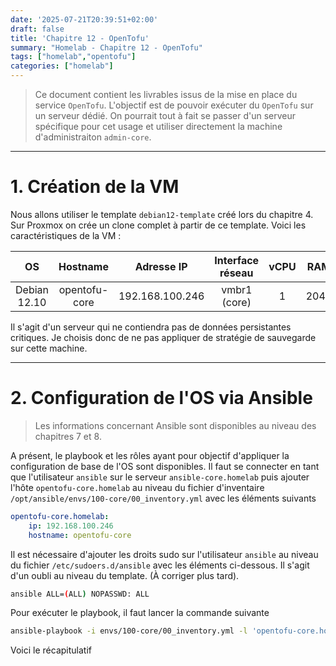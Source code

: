 ```yaml
---
date: '2025-07-21T20:39:51+02:00'
draft: false
title: 'Chapitre 12 - OpenTofu'
summary: "Homelab - Chapitre 12 - OpenTofu"
tags: ["homelab","opentofu"]
categories: ["homelab"]
---
```


> Ce document contient les livrables issus de la mise en place du service `OpenTofu`. L'objectif est de pouvoir exécuter du `OpenTofu` sur un serveur dédié. On pourrait tout à fait se passer d'un serveur spécifique pour cet usage et utiliser directement la machine d'administraiton `admin-core`.

---

# 1. Création de la VM

Nous allons utiliser le template `debian12-template` créé lors du chapitre 4. Sur Proxmox on crée un clone complet à partir de ce template. Voici les caractéristiques de la VM :

| OS      | Hostname     | Adresse IP | Interface réseau | vCPU    | RAM   | Stockage
|:-:    |:-:    |:-:    |:-:    |:-:    |:-:    |:-:
| Debian 12.10     | opentofu-core      | 192.168.100.246    | vmbr1 (core)    | 1     | 2048   | 20Gio

Il s'agit d'un serveur qui ne contiendra pas de données persistantes critiques. Je choisis donc de ne pas appliquer de stratégie de sauvegarde sur cette machine.

---

# 2. Configuration de l'OS via Ansible

> Les informations concernant Ansible sont disponibles au niveau des chapitres 7 et 8.

A présent, le playbook et les rôles ayant pour objectif d'appliquer la configuration de base de l'OS sont disponibles. Il faut se connecter en tant que l'utilisateur `ansible` sur le serveur `ansible-core.homelab` puis ajouter l'hôte `opentofu-core.homelab` au niveau du fichier d'inventaire `/opt/ansible/envs/100-core/00_inventory.yml` avec les éléments suivants

```yml
opentofu-core.homelab:
    ip: 192.168.100.246
    hostname: opentofu-core
```

Il est nécessaire d'ajouter les droits sudo sur l'utilisateur `ansible` au niveau du fichier `/etc/sudoers.d/ansible` avec les éléments ci-dessous. Il s'agit d'un oubli au niveau du template. (À corriger plus tard).

```bash
ansible ALL=(ALL) NOPASSWD: ALL
```

Pour exécuter le playbook, il faut lancer la commande suivante

```bash
ansible-playbook -i envs/100-core/00_inventory.yml -l 'opentofu-core.homelab,' playbooks/00_config_vm.yml
```

Voici le récapitulatif

